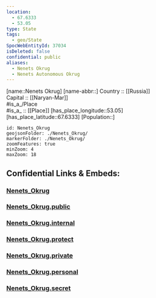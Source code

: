 ```yaml
---
location:
  - 67.6333
  - 53.05
type: State
tags:
  - geo/State
SpocWebEntityId: 37034
isDeleted: false
confidential: public
aliases:
  - Nenets Okrug
  - Nenets Autonomous Okrug
---
```

[name::Nenets Okrug] 
[name-abbr::] 
Country :: [[Russia]]  
Capital :: [[Naryan-Mar]]  
#is_a_/Place  
#is_a_ :: [[Place]] 
[has_place_longitude::53.05] 
[has_place_latitude::67.6333] 
[Population::] 



```leaflet
id: Nenets_Okrug
geojsonFolder: ./Nenets_Okrug/
markerFolder: ./Nenets_Okrug/
zoomFeatures: true 
minZoom: 4 
maxZoom: 18
```


## Confidential Links & Embeds: 

### [Nenets_Okrug](/_Standards/Earth/Continent/Europe/Europe~East/Russia/Russia~NorthWest/Nenets_Okrug.md) 

### [Nenets_Okrug.public](/_public/Earth/Continent/Europe/Europe~East/Russia/Russia~NorthWest/Nenets_Okrug.public.md) 

### [Nenets_Okrug.internal](/_internal/Earth/Continent/Europe/Europe~East/Russia/Russia~NorthWest/Nenets_Okrug.internal.md) 

### [Nenets_Okrug.protect](/_protect/Earth/Continent/Europe/Europe~East/Russia/Russia~NorthWest/Nenets_Okrug.protect.md) 

### [Nenets_Okrug.private](/_private/Earth/Continent/Europe/Europe~East/Russia/Russia~NorthWest/Nenets_Okrug.private.md) 

### [Nenets_Okrug.personal](/_personal/Earth/Continent/Europe/Europe~East/Russia/Russia~NorthWest/Nenets_Okrug.personal.md) 

### [Nenets_Okrug.secret](/_secret/Earth/Continent/Europe/Europe~East/Russia/Russia~NorthWest/Nenets_Okrug.secret.md)

